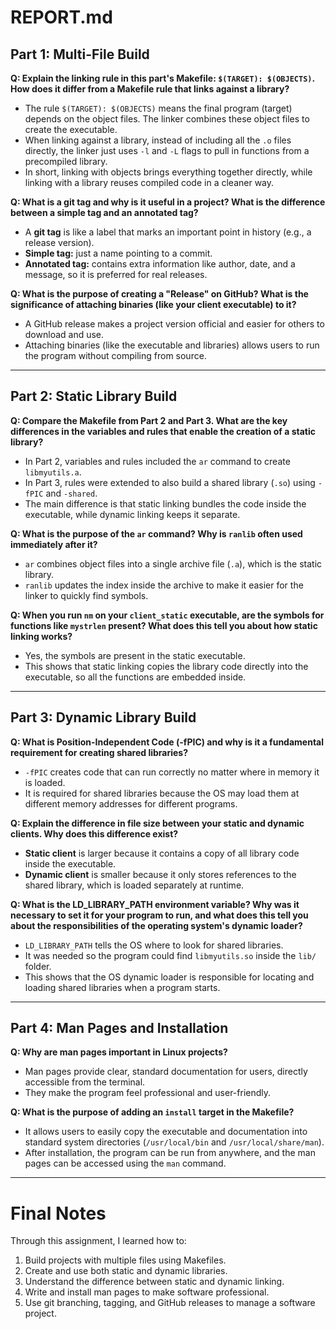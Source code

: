# REPORT.md

## Part 1: Multi-File Build
**Q: Explain the linking rule in this part's Makefile: `$(TARGET): $(OBJECTS)`. How does it differ from a Makefile rule that links against a library?**

- The rule `$(TARGET): $(OBJECTS)` means the final program (target) depends on the object files. The linker combines these object files to create the executable.  
- When linking against a library, instead of including all the `.o` files directly, the linker just uses `-l` and `-L` flags to pull in functions from a precompiled library.  
- In short, linking with objects brings everything together directly, while linking with a library reuses compiled code in a cleaner way.

**Q: What is a git tag and why is it useful in a project? What is the difference between a simple tag and an annotated tag?**

- A **git tag** is like a label that marks an important point in history (e.g., a release version).  
- **Simple tag:** just a name pointing to a commit.  
- **Annotated tag:** contains extra information like author, date, and a message, so it is preferred for real releases.  

**Q: What is the purpose of creating a "Release" on GitHub? What is the significance of attaching binaries (like your client executable) to it?**

- A GitHub release makes a project version official and easier for others to download and use.  
- Attaching binaries (like the executable and libraries) allows users to run the program without compiling from source.  

---

## Part 2: Static Library Build
**Q: Compare the Makefile from Part 2 and Part 3. What are the key differences in the variables and rules that enable the creation of a static library?**

- In Part 2, variables and rules included the `ar` command to create `libmyutils.a`.  
- In Part 3, rules were extended to also build a shared library (`.so`) using `-fPIC` and `-shared`.  
- The main difference is that static linking bundles the code inside the executable, while dynamic linking keeps it separate.  

**Q: What is the purpose of the `ar` command? Why is `ranlib` often used immediately after it?**

- `ar` combines object files into a single archive file (`.a`), which is the static library.  
- `ranlib` updates the index inside the archive to make it easier for the linker to quickly find symbols.  

**Q: When you run `nm` on your `client_static` executable, are the symbols for functions like `mystrlen` present? What does this tell you about how static linking works?**

- Yes, the symbols are present in the static executable.  
- This shows that static linking copies the library code directly into the executable, so all the functions are embedded inside.  

---

## Part 3: Dynamic Library Build
**Q: What is Position-Independent Code (-fPIC) and why is it a fundamental requirement for creating shared libraries?**

- `-fPIC` creates code that can run correctly no matter where in memory it is loaded.  
- It is required for shared libraries because the OS may load them at different memory addresses for different programs.  

**Q: Explain the difference in file size between your static and dynamic clients. Why does this difference exist?**

- **Static client** is larger because it contains a copy of all library code inside the executable.  
- **Dynamic client** is smaller because it only stores references to the shared library, which is loaded separately at runtime.  

**Q: What is the LD_LIBRARY_PATH environment variable? Why was it necessary to set it for your program to run, and what does this tell you about the responsibilities of the operating system's dynamic loader?**

- `LD_LIBRARY_PATH` tells the OS where to look for shared libraries.  
- It was needed so the program could find `libmyutils.so` inside the `lib/` folder.  
- This shows that the OS dynamic loader is responsible for locating and loading shared libraries when a program starts.  

---

## Part 4: Man Pages and Installation
**Q: Why are man pages important in Linux projects?**

- Man pages provide clear, standard documentation for users, directly accessible from the terminal.  
- They make the program feel professional and user-friendly.  

**Q: What is the purpose of adding an `install` target in the Makefile?**

- It allows users to easily copy the executable and documentation into standard system directories (`/usr/local/bin` and `/usr/local/share/man`).  
- After installation, the program can be run from anywhere, and the man pages can be accessed using the `man` command.  

---

# Final Notes
Through this assignment, I learned how to:
1. Build projects with multiple files using Makefiles.  
2. Create and use both static and dynamic libraries.  
3. Understand the difference between static and dynamic linking.  
4. Write and install man pages to make software professional.  
5. Use git branching, tagging, and GitHub releases to manage a software project.  


